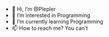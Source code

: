 - 👋 Hi, I’m @Plepler
- 👀 I’m interested in Programming
- 🌱 I’m currently learning Programming
- 📫 How to reach me? You can't

<!---
Plepler/Plepler is a ✨ special ✨ repository because its `README.md` (this file) appears on your GitHub profile.
You can click the Preview link to take a look at your changes.
--->
